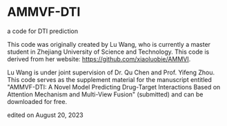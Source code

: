 # AMMVF-DTI
a code for DTI prediction

This code was originally created by Lu Wang, who is currently a master student in Zhejiang University of Science and Technology.
This code is derived from her website: https://github.com/xiaoluobie/AMMVI.

Lu Wang is under joint supervision of Dr. Qu Chen and Prof. Yifeng Zhou.
This code serves as the supplement material for the manuscript entitled "AMMVF-DTI: A Novel Model Predicting Drug-Target Interactions Based on Attention Mechanism and Multi-View Fusion" (submitted) and can be downloaded for free.

edited on August 20, 2023
